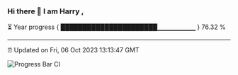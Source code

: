 ### Hi there 👋 I am Harry , 

⏳ Year progress { ██████████████████████▁▁▁▁▁▁▁▁ } 76.32 %

---

⏰ Updated on Fri, 06 Oct 2023 13:13:47 GMT

![Progress Bar CI](https://github.com/duykhang68/duykhang68/workflows/Progress%20Bar%20CI/badge.svg)
